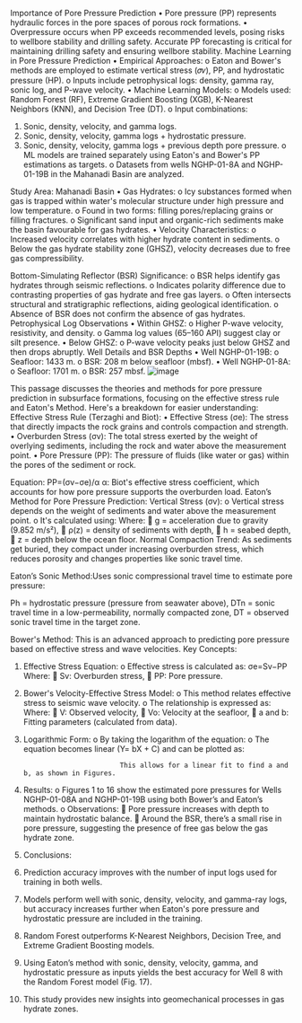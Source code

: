 Importance of Pore Pressure Prediction
•	Pore pressure (PP) represents hydraulic forces in the pore spaces of porous rock formations.
•	Overpressure occurs when PP exceeds recommended levels, posing risks to wellbore stability and drilling safety. Accurate PP forecasting is critical for maintaining drilling safety and ensuring wellbore stability.
Machine Learning in Pore Pressure Prediction
•	Empirical Approaches:
o	Eaton and Bower's methods are employed to estimate vertical stress (𝜎𝑣), PP, and hydrostatic pressure (HP).
o	Inputs include petrophysical logs: density, gamma ray, sonic log, and P-wave velocity.
•	Machine Learning Models:
o	Models used: Random Forest (RF), Extreme Gradient Boosting (XGB), K-Nearest Neighbors (KNN), and Decision Tree (DT).
o	Input combinations: 
1.	Sonic, density, velocity, and gamma logs.
2.	Sonic, density, velocity, gamma logs + hydrostatic pressure.
3.	Sonic, density, velocity, gamma logs + previous depth pore pressure.
o	ML models are trained separately using Eaton's and Bower's PP estimations as targets.
o	Datasets from wells NGHP-01-8A and NGHP-01-19B in the Mahanadi Basin are analyzed.

Study Area: Mahanadi Basin
•	Gas Hydrates:
o	Icy substances formed when gas is trapped within water's molecular structure under high pressure and low temperature.
o	Found in two forms: filling pores/replacing grains or filling fractures.
o	Significant sand input and organic-rich sediments make the basin favourable for gas hydrates.
•	Velocity Characteristics:
o	Increased velocity correlates with higher hydrate content in sediments.
o	Below the gas hydrate stability zone (GHSZ), velocity decreases due to free gas compressibility.

Bottom-Simulating Reflector (BSR) Significance: 
o	BSR helps identify gas hydrates through seismic reflections.
o	Indicates polarity difference due to contrasting properties of gas hydrate and free gas layers.
o	Often intersects structural and stratigraphic reflections, aiding geological identification.
o	Absence of BSR does not confirm the absence of gas hydrates.
Petrophysical Log Observations
•	Within GHSZ: 
o	Higher P-wave velocity, resistivity, and density.
o	Gamma log values (65–160 API) suggest clay or silt presence.
•	Below GHSZ: 
o	P-wave velocity peaks just below GHSZ and then drops abruptly.
Well Details and BSR Depths
•	Well NGHP-01-19B: 
o	Seafloor: 1433 m.
o	BSR: 208 m below seafloor (mbsf).
•	Well NGHP-01-8A: 
o	Seafloor: 1701 m.
o	BSR: 257 mbsf.
![image](https://github.com/user-attachments/assets/95020681-a838-43b5-ad08-ee273bef840f)

This passage discusses the theories and methods for pore pressure prediction in subsurface formations, focusing on the effective stress rule and Eaton's Method. Here's a breakdown for easier understanding:
Effective Stress Rule (Terzaghi and Biot):
•	Effective Stress (σe): The stress that directly impacts the rock grains and controls compaction and strength.
•	Overburden Stress (σv): The total stress exerted by the weight of overlying sediments, including the rock and water above the measurement point.
•	Pore Pressure (PP): The pressure of fluids (like water or gas) within the pores of the sediment or rock.

Equation:     PP=(σv−σe)/α
α: Biot's effective stress coefficient, which accounts for how pore pressure supports the overburden load.
Eaton’s Method for Pore Pressure Prediction:
Vertical Stress (σv):
o	Vertical stress depends on the weight of sediments and water above the measurement point.
o	It's calculated using:
                             Where: 
	g = acceleration due to gravity (9.852 m/s²),
	ρ(z) = density of sediments with depth,
	h = seabed depth,
	z = depth below the ocean floor.
Normal Compaction Trend:
As sediments get buried, they compact under increasing overburden stress, which reduces porosity and changes properties like sonic travel time.

Eaton’s Sonic Method:Uses sonic compressional travel time to estimate pore pressure:
 
Ph = hydrostatic pressure (pressure from seawater above),
DTn = sonic travel time in a low-permeability, normally compacted zone,
DT = observed sonic travel time in the target zone.

Bower's Method:
This is an advanced approach to predicting pore pressure based on effective stress and wave velocities.
Key Concepts:
1.	Effective Stress Equation:
o	Effective stress is calculated as: σe=Sv−PP
Where: 
	Sv: Overburden stress,
	PP: Pore pressure.

2.	Bower's Velocity-Effective Stress Model:
o	This method relates effective stress to seismic wave velocity.
o	The relationship is expressed as: 
Where: 
	V: Observed velocity,
	Vo: Velocity at the seafloor,
	a and b: Fitting parameters (calculated from data).
3.	Logarithmic Form:
o	By taking the logarithm of the equation: 
o	The equation becomes linear (Y= bX + C) and can be plotted as: 


                                This allows for a linear fit to find a and b, as shown in Figures.
4.	Results:
o	Figures 1 to 16 show the estimated pore pressures for Wells NGHP-01-08A and NGHP-01-19B using both Bower’s and Eaton’s methods.
o	Observations: 
	Pore pressure increases with depth to maintain hydrostatic balance.
	Around the BSR, there’s a small rise in pore pressure, suggesting the presence of free gas below the gas hydrate zone.

5.	Conclusions:
1.	Prediction accuracy improves with the number of input logs used for training in both wells.
2.	Models perform well with sonic, density, velocity, and gamma-ray logs, but accuracy increases further when Eaton's pore pressure and hydrostatic pressure are included in the training.
3.	Random Forest outperforms K-Nearest Neighbors, Decision Tree, and Extreme Gradient Boosting models.
4.	Using Eaton’s method with sonic, density, velocity, gamma, and hydrostatic pressure as inputs yields the best accuracy for Well 8 with the Random Forest model (Fig. 17).
5.	This study provides new insights into geomechanical processes in gas hydrate zones.


